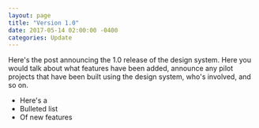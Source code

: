 ```yaml
---
layout: page
title: "Version 1.0"
date: 2017-05-14 02:00:00 -0400
categories: Update
---
```


Here's the post announcing the 1.0 release of the design system. Here you would talk about what features have been added, announce any pilot projects that have been built using the design system, who's involved, and so on.

- Here's a
- Bulleted list
- Of new features
